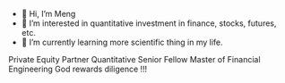 - 👋 Hi, I’m Meng
- 👀 I’m interested in quantitative investment in finance, stocks, futures, etc.
- 🌱 I’m currently learning more scientific thing in my life.

Private Equity Partner
Quantitative Senior Fellow
Master of Financial Engineering
God rewards diligence !!!

<!---
mengmer/mengmer is a ✨ special ✨ repository because its `README.md` (this file) appears on your GitHub profile.
You can click the Preview link to take a look at your changes.
--->

